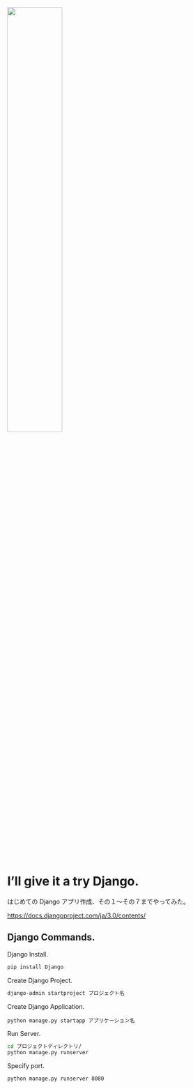 
<img src="https://user-images.githubusercontent.com/12977376/80301351-a3ded280-87de-11ea-879d-5e4df8505ad9.png" width="50%">

# I’ll give it a try Django.

はじめての Django アプリ作成、その１〜その７までやってみた。

https://docs.djangoproject.com/ja/3.0/contents/

## Django Commands.

Django Install.

```bash
pip install Django
```

Create Django Project.

```bash
django-admin startproject プロジェクト名
```

Create Django Application.

```
python manage.py startapp アプリケーション名
```

Run Server.

```bash
cd プロジェクトディレクトリ/
python manage.py runserver
```

Specify port.

```
python manage.py runserver 8080
```
